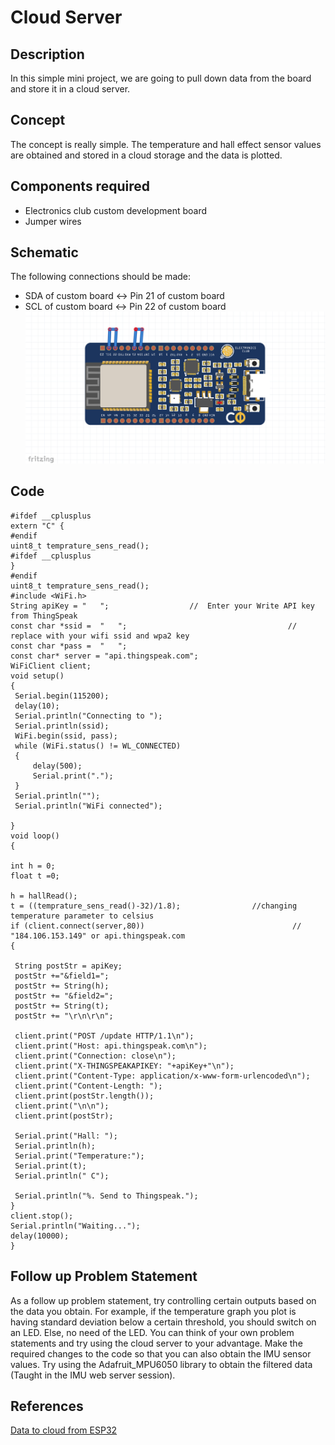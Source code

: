 # Cloud Server
## Description
In this simple mini project, we are going to pull down data from the board and store it in a cloud server.
## Concept
The concept is really simple. The temperature and hall effect sensor values are obtained and stored in a cloud storage and the data is plotted. 
## Components required
* Electronics club custom development board 
* Jumper wires
## Schematic
The following connections should be made:

* SDA of custom board <-> Pin 21 of custom board
* SCL of custom board <-> Pin 22 of custom board
![temp](https://github.com/CFI-Electronics-Club/Dev-Board-Documentation/blob/main/Ruban/images/cloud.jpg)
## Code

    #ifdef __cplusplus
    extern "C" {
    #endif
    uint8_t temprature_sens_read();
    #ifdef __cplusplus
    }
    #endif
    uint8_t temprature_sens_read();
    #include <WiFi.h>
    String apiKey = "   ";                  //  Enter your Write API key from ThingSpeak
    const char *ssid =  "   ";                                    // replace with your wifi ssid and wpa2 key
    const char *pass =  "   ";
    const char* server = "api.thingspeak.com";
    WiFiClient client;
    void setup() 
    {
     Serial.begin(115200);
     delay(10);
     Serial.println("Connecting to ");
     Serial.println(ssid);
     WiFi.begin(ssid, pass);
     while (WiFi.status() != WL_CONNECTED) 
     {
         delay(500);
         Serial.print(".");
     }
     Serial.println("");
     Serial.println("WiFi connected");
 
    }
    void loop() 
    {
  
    int h = 0;
    float t =0;

    h = hallRead();
    t = ((temprature_sens_read()-32)/1.8);                //changing temperature parameter to celsius
    if (client.connect(server,80))                                 //   "184.106.153.149" or api.thingspeak.com
    {  
                            
     String postStr = apiKey;
     postStr +="&field1=";
     postStr += String(h);
     postStr += "&field2=";
     postStr += String(t);
     postStr += "\r\n\r\n";

     client.print("POST /update HTTP/1.1\n");
     client.print("Host: api.thingspeak.com\n");
     client.print("Connection: close\n");
     client.print("X-THINGSPEAKAPIKEY: "+apiKey+"\n");
     client.print("Content-Type: application/x-www-form-urlencoded\n");
     client.print("Content-Length: ");
     client.print(postStr.length());
     client.print("\n\n");
     client.print(postStr);
 
     Serial.print("Hall: ");
     Serial.println(h);
     Serial.print("Temperature:");
     Serial.print(t);
     Serial.println(" C");
                             
     Serial.println("%. Send to Thingspeak.");
    }
    client.stop();
    Serial.println("Waiting...");
    delay(10000);
    }
## Follow up Problem Statement
As a follow up problem statement, try controlling certain outputs based on the data you obtain. For example, if the temperature graph you plot is having standard deviation below a certain threshold, you should switch on an LED. Else, no need of the LED. You can think of your own problem statements and try using the cloud server to your advantage. Make the required changes to the code so that you can also obtain the IMU sensor values. Try using the Adafruit_MPU6050 library to obtain the filtered data (Taught in the IMU web server session).  
## References
[Data to cloud from ESP32](https://iotdesignpro.com/projects/how-to-send-data-to-thingspeak-cloud-using-esp32)

